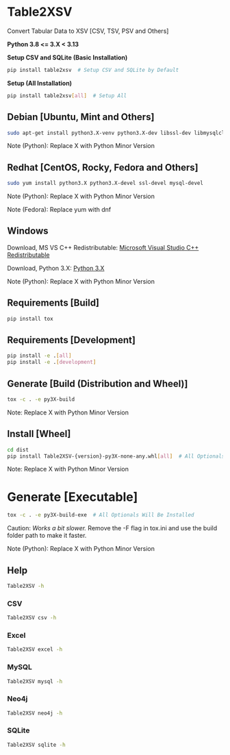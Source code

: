 # Table2XSV
Convert Tabular Data to XSV [CSV, TSV, PSV and Others]

**Python 3.8 <= 3.X < 3.13**

**Setup CSV and SQLite (Basic Installation)**
```bash
pip install table2xsv  # Setup CSV and SQLite by Default
```

**Setup (All Installation)**
```bash
pip install table2xsv[all]  # Setup All
```

## Debian [Ubuntu, Mint and Others]
```bash
sudo apt-get install python3.X-venv python3.X-dev libssl-dev libmysqlclient-dev build-essential
```
Note (Python): Replace X with Python Minor Version

## Redhat [CentOS, Rocky, Fedora and Others]
```bash
sudo yum install python3.X python3.X-devel ssl-devel mysql-devel
```
Note (Python): Replace X with Python Minor Version

Note (Fedora): Replace yum with dnf

## Windows
Download, MS VS C++ Redistributable: [Microsoft Visual Studio C++ Redistributable]

Download, Python 3.X: [Python 3.X]

Note (Python): Replace X with Python Minor Version

## Requirements [Build]
```bash
pip install tox
```

## Requirements [Development]
```bash
pip install -e .[all]
pip install -e .[development]
```

## Generate [Build (Distribution and Wheel)]
```bash
tox -c . -e py3X-build
```

Note: Replace X with Python Minor Version

## Install [Wheel]
```bash
cd dist
pip install Table2XSV-{version}-py3X-none-any.whl[all]  # All Optionals Will Be Installed
```
Note: Replace X with Python Minor Version

# Generate [Executable]
```bash
tox -c . -e py3X-build-exe  # All Optionals Will Be Installed
```
Caution: _Works a bit slower._ Remove the -F flag in tox.ini and use the build folder path to make it faster.

Note (Python): Replace X with Python Minor Version

## Help
```bash
Table2XSV -h
```

### CSV
```bash
Table2XSV csv -h
```

### Excel
```bash
Table2XSV excel -h
```

### MySQL
```bash
Table2XSV mysql -h
```

### Neo4j
```bash
Table2XSV neo4j -h
```

### SQLite
```bash
Table2XSV sqlite -h
```

[Microsoft Visual Studio C++ Redistributable]: https://www.microsoft.com/en-in/download/details.aspx?id=48145
[Python 3.X]: https://www.python.org/downloads/windows/
